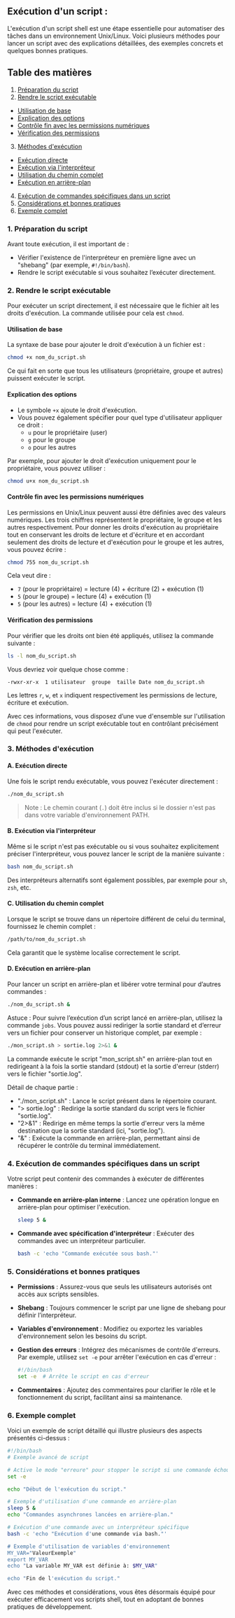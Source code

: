 ## Exécution d'un script : 

L'exécution d'un script shell est une étape essentielle pour automatiser des tâches dans un environnement Unix/Linux. Voici plusieurs méthodes pour lancer un script avec des explications détaillées, des exemples concrets et quelques bonnes pratiques.

## Table des matières
1. [Préparation du script](#1-préparation-du-script)
2. [Rendre le script exécutable](#2-rendre-le-script-exécutable)
  - [Utilisation de base](#utilisation-de-base)
  - [Explication des options](#explication-des-options)
  - [Contrôle fin avec les permissions numériques](#contrôle-fin-avec-les-permissions-numériques)
  - [Vérification des permissions](#vérification-des-permissions)
3. [Méthodes d'exécution](#3-méthodes-dexécution)
  - [Exécution directe](#a-exécution-directe)
  - [Exécution via l'interpréteur](#b-exécution-via-linterpréteur)
  - [Utilisation du chemin complet](#c-utilisation-du-chemin-complet)
  - [Exécution en arrière-plan](#d-exécution-en-arrière-plan)
4. [Exécution de commandes spécifiques dans un script](#4-exécution-de-commandes-spécifiques-dans-un-script)
5. [Considérations et bonnes pratiques](#5-considérations-et-bonnes-pratiques)
6. [Exemple complet](#6-exemple-complet)

### 1. Préparation du script

Avant toute exécution, il est important de :

- Vérifier l'existence de l'interpréteur en première ligne avec un "shebang" (par exemple, `#!/bin/bash`).
- Rendre le script exécutable si vous souhaitez l’exécuter directement.

### 2. Rendre le script exécutable

Pour exécuter un script directement, il est nécessaire que le fichier ait les droits d'exécution. La commande utilisée pour cela est `chmod`.

#### Utilisation de base

La syntaxe de base pour ajouter le droit d'exécution à un fichier est :
```bash
chmod +x nom_du_script.sh
```
Ce qui fait en sorte que tous les utilisateurs (propriétaire, groupe et autres) puissent exécuter le script.

#### Explication des options

- Le symbole `+x` ajoute le droit d'exécution.
- Vous pouvez également spécifier pour quel type d'utilisateur appliquer ce droit :
  - `u` pour le propriétaire (user)
  - `g` pour le groupe
  - `o` pour les autres
  
Par exemple, pour ajouter le droit d'exécution uniquement pour le propriétaire, vous pouvez utiliser :
```bash
chmod u+x nom_du_script.sh
```

#### Contrôle fin avec les permissions numériques

Les permissions en Unix/Linux peuvent aussi être définies avec des valeurs numériques. Les trois chiffres représentent le propriétaire, le groupe et les autres respectivement. Pour donner les droits d'exécution au propriétaire tout en conservant les droits de lecture et d'écriture et en accordant seulement des droits de lecture et d'exécution pour le groupe et les autres, vous pouvez écrire :
```bash
chmod 755 nom_du_script.sh
```
Cela veut dire :
- `7` (pour le propriétaire) = lecture (4) + écriture (2) + exécution (1)
- `5` (pour le groupe) = lecture (4) + exécution (1)
- `5` (pour les autres) = lecture (4) + exécution (1)

#### Vérification des permissions

Pour vérifier que les droits ont bien été appliqués, utilisez la commande suivante :
```bash
ls -l nom_du_script.sh
```
Vous devriez voir quelque chose comme :
```
-rwxr-xr-x  1 utilisateur  groupe  taille Date nom_du_script.sh
```
Les lettres `r`, `w`, et `x` indiquent respectivement les permissions de lecture, écriture et exécution.

Avec ces informations, vous disposez d’une vue d'ensemble sur l'utilisation de `chmod` pour rendre un script exécutable tout en contrôlant précisément qui peut l'exécuter.


### 3. Méthodes d'exécution

#### A. Exécution directe

Une fois le script rendu exécutable, vous pouvez l'exécuter directement :

```bash
./nom_du_script.sh
```

> Note : Le chemin courant (`.`) doit être inclus si le dossier n'est pas dans votre variable d'environnement PATH.

#### B. Exécution via l'interpréteur

Même si le script n'est pas exécutable ou si vous souhaitez explicitement préciser l'interpréteur, vous pouvez lancer le script de la manière suivante :

```bash
bash nom_du_script.sh
```

Des interpréteurs alternatifs sont également possibles, par exemple pour `sh`, `zsh`, etc.

#### C. Utilisation du chemin complet

Lorsque le script se trouve dans un répertoire différent de celui du terminal, fournissez le chemin complet :

```bash
/path/to/nom_du_script.sh
```

Cela garantit que le système localise correctement le script.

#### D. Exécution en arrière-plan

Pour lancer un script en arrière-plan et libérer votre terminal pour d’autres commandes :

```bash
./nom_du_script.sh &
```

Astuce : Pour suivre l’exécution d’un script lancé en arrière-plan, utilisez la commande `jobs`. Vous pouvez aussi rediriger la sortie standard et d’erreur vers un fichier pour conserver un historique complet, par exemple :

```bash
./mon_script.sh > sortie.log 2>&1 &
```

La commande exécute le script "mon_script.sh" en arrière-plan tout en redirigeant à la fois la sortie standard (stdout) et la sortie d'erreur (stderr) vers le fichier "sortie.log".

Détail de chaque partie :
- "./mon_script.sh" : Lance le script présent dans le répertoire courant.
- "> sortie.log" : Redirige la sortie standard du script vers le fichier "sortie.log".
- "2>&1" : Redirige en même temps la sortie d'erreur vers la même destination que la sortie standard (ici, "sortie.log").
- "&" : Exécute la commande en arrière-plan, permettant ainsi de récupérer le contrôle du terminal immédiatement.

### 4. Exécution de commandes spécifiques dans un script

Votre script peut contenir des commandes à exécuter de différentes manières :

- **Commande en arrière-plan interne** : Lancez une opération longue en arrière-plan pour optimiser l'exécution.

  ```bash
  sleep 5 &
  ```

- **Commande avec spécification d'interpréteur** : Exécuter des commandes avec un interpréteur particulier.

  ```bash
  bash -c 'echo "Commande exécutée sous bash."'
  ```

### 5. Considérations et bonnes pratiques

- **Permissions** : Assurez-vous que seuls les utilisateurs autorisés ont accès aux scripts sensibles.
- **Shebang** : Toujours commencer le script par une ligne de shebang pour définir l’interpréteur.
- **Variables d'environnement** : Modifiez ou exportez les variables d'environnement selon les besoins du script.
- **Gestion des erreurs** : Intégrez des mécanismes de contrôle d'erreurs. Par exemple, utilisez `set -e` pour arrêter l'exécution en cas d'erreur :

  ```bash
  #!/bin/bash
  set -e  # Arrête le script en cas d'erreur
  ```

- **Commentaires** : Ajoutez des commentaires pour clarifier le rôle et le fonctionnement du script, facilitant ainsi sa maintenance.

### 6. Exemple complet

Voici un exemple de script détaillé qui illustre plusieurs des aspects présentés ci-dessus :

```bash
#!/bin/bash
# Exemple avancé de script

# Active le mode "erreure" pour stopper le script si une commande échoue
set -e

echo "Début de l'exécution du script."

# Exemple d'utilisation d'une commande en arrière-plan
sleep 5 &
echo "Commandes asynchrones lancées en arrière-plan."

# Exécution d'une commande avec un interpréteur spécifique
bash -c 'echo "Exécution d'une commande via bash."'

# Exemple d'utilisation de variables d'environnement
MY_VAR="ValeurExemple"
export MY_VAR
echo "La variable MY_VAR est définie à: $MY_VAR"

echo "Fin de l'exécution du script."
```

Avec ces méthodes et considérations, vous êtes désormais équipé pour exécuter efficacement vos scripts shell, tout en adoptant de bonnes pratiques de développement. 
